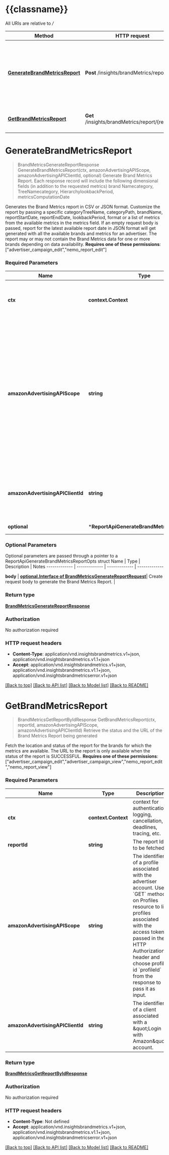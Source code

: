 # {{classname}}

All URIs are relative to */*

Method | HTTP request | Description
------------- | ------------- | -------------
[**GenerateBrandMetricsReport**](ReportApi.md#GenerateBrandMetricsReport) | **Post** /insights/brandMetrics/report | Generate Brand Metrics Report. Each response record will include the following dimensional fields (in addition to the requested metrics) brand Namecategory, TreeNamecategory, HierarchylookbackPeriod, metricsComputationDate 
[**GetBrandMetricsReport**](ReportApi.md#GetBrandMetricsReport) | **Get** /insights/brandMetrics/report/{reportId} | Retrieve the status and the URL of the Brand Metrics Report being generated

# **GenerateBrandMetricsReport**
> BrandMetricsGenerateReportResponse GenerateBrandMetricsReport(ctx, amazonAdvertisingAPIScope, amazonAdvertisingAPIClientId, optional)
Generate Brand Metrics Report. Each response record will include the following dimensional fields (in addition to the requested metrics) brand Namecategory, TreeNamecategory, HierarchylookbackPeriod, metricsComputationDate 

Generates the Brand Metrics report in CSV or JSON format. Customize the report by passing a specific categoryTreeName, categoryPath, brandName, reportStartDate, reportEndDate, lookbackPeriod, format or a list of metrics from the available metrics in the metrics field. If an empty request body is passed, report for the latest available report date in JSON format will get generated with all the available brands and metrics for an advertiser. The report may or may not contain the Brand Metrics data for one or more brands depending on data availability.  **Requires one of these permissions**: [\"advertiser_campaign_edit\",\"nemo_report_edit\"]

### Required Parameters

Name | Type | Description  | Notes
------------- | ------------- | ------------- | -------------
 **ctx** | **context.Context** | context for authentication, logging, cancellation, deadlines, tracing, etc.
  **amazonAdvertisingAPIScope** | **string**| The identifier of a profile associated with the advertiser account. Use &#x60;GET&#x60; method on Profiles resource to list profiles associated with the access token passed in the HTTP Authorization header and choose profile id &#x60;profileId&#x60; from the response to pass it as input. | 
  **amazonAdvertisingAPIClientId** | **string**| The identifier of a client associated with a \&quot;Login with Amazon\&quot; account. | 
 **optional** | ***ReportApiGenerateBrandMetricsReportOpts** | optional parameters | nil if no parameters

### Optional Parameters
Optional parameters are passed through a pointer to a ReportApiGenerateBrandMetricsReportOpts struct
Name | Type | Description  | Notes
------------- | ------------- | ------------- | -------------


 **body** | [**optional.Interface of BrandMetricsGenerateReportRequest**](BrandMetricsGenerateReportRequest.md)| Create request body to generate the Brand Metrics Report. | 

### Return type

[**BrandMetricsGenerateReportResponse**](brandMetricsGenerateReportResponse.md)

### Authorization

No authorization required

### HTTP request headers

 - **Content-Type**: application/vnd.insightsbrandmetrics.v1+json, application/vnd.insightsbrandmetrics.v1.1+json
 - **Accept**: application/vnd.insightsbrandmetrics.v1+json, application/vnd.insightsbrandmetrics.v1.1+json, application/vnd.insightsbrandmetricserror.v1+json

[[Back to top]](#) [[Back to API list]](../README.md#documentation-for-api-endpoints) [[Back to Model list]](../README.md#documentation-for-models) [[Back to README]](../README.md)

# **GetBrandMetricsReport**
> BrandMetricsGetReportByIdResponse GetBrandMetricsReport(ctx, reportId, amazonAdvertisingAPIScope, amazonAdvertisingAPIClientId)
Retrieve the status and the URL of the Brand Metrics Report being generated

Fetch the location and status of the report for the brands for which the metrics are available. The URL to the report is only available when the status of the report is SUCCESSFUL.  **Requires one of these permissions**: [\"advertiser_campaign_edit\",\"advertiser_campaign_view\",\"nemo_report_edit\",\"nemo_report_view\"]

### Required Parameters

Name | Type | Description  | Notes
------------- | ------------- | ------------- | -------------
 **ctx** | **context.Context** | context for authentication, logging, cancellation, deadlines, tracing, etc.
  **reportId** | **string**| The report Id to be fetched. | 
  **amazonAdvertisingAPIScope** | **string**| The identifier of a profile associated with the advertiser account. Use &#x60;GET&#x60; method on Profiles resource to list profiles associated with the access token passed in the HTTP Authorization header and choose profile id &#x60;profileId&#x60; from the response to pass it as input. | 
  **amazonAdvertisingAPIClientId** | **string**| The identifier of a client associated with a \&quot;Login with Amazon\&quot; account. | 

### Return type

[**BrandMetricsGetReportByIdResponse**](brandMetricsGetReportByIdResponse.md)

### Authorization

No authorization required

### HTTP request headers

 - **Content-Type**: Not defined
 - **Accept**: application/vnd.insightsbrandmetrics.v1+json, application/vnd.insightsbrandmetrics.v1.1+json, application/vnd.insightsbrandmetricserror.v1+json

[[Back to top]](#) [[Back to API list]](../README.md#documentation-for-api-endpoints) [[Back to Model list]](../README.md#documentation-for-models) [[Back to README]](../README.md)

